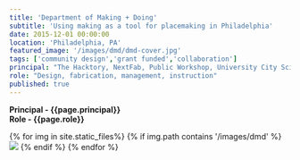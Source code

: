 ```yaml
---
title: 'Department of Making + Doing'
subtitle: 'Using making as a tool for placemaking in Philadelphia'
date: 2015-12-01 00:00:00
location: 'Philadelphia, PA'
featured_image: '/images/dmd/dmd-cover.jpg'
tags: ['community design','grant funded','collaboration']
principal: "The Hacktory, NextFab, Public Workshop, University City Science Center"
role: "Design, fabrication, management, instruction"
published: true
---
```

**Principal - {{page.principal}}** <br>
**Role - {{page.role}}**<br>

<div class="gallery" data-columns="3">
{% for img in site.static_files%}
  {% if img.path contains '/images/dmd' %}
    <img src="{{ img.path }}"/>
  {% endif %}
{% endfor %}
</div>
